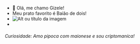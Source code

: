- 👋 Olá, me chamo Gizele!
- Meu prato favorito é Baião de dois!
- ![Alt ou título da imagem](https://receitasmaravilhosa.com.br/wp-content/uploads/2022/06/Baiao-de-dois-ao-forno.png)
- 

###### Curiosidade: Amo pipoca com maionese e sou criptomaníca! <h6>

  
  
